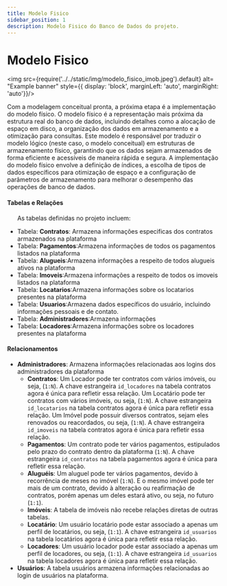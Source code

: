 ```yaml
---
title: Modelo Fisico
sidebar_position: 1
description: Modelo Fisico do Banco de Dados do projeto.
---
```


# Modelo Fisico

<img src={require('../../static/img/modelo_fisico_imob.jpeg').default} alt= "Example banner" style={{ display: 'block', marginLeft: 'auto', marginRight: 'auto'}}/>

Com a modelagem conceitual pronta, a próxima etapa é a implementação do modelo físico. O modelo físico é a representação mais próxima da estrutura real do banco de dados, incluindo detalhes como a alocação de espaço em disco, a organização dos dados em armazenamento e a otimização para consultas. Este modelo é responsável por traduzir o modelo lógico (neste caso, o modelo conceitual) em estruturas de armazenamento físico, garantindo que os dados sejam armazenados de forma eficiente e acessíveis de maneira rápida e segura. A implementação do modelo físico envolve a definição de índices, a escolha de tipos de dados específicos para otimização de espaço e a configuração de parâmetros de armazenamento para melhorar o desempenho das operações de banco de dados.

#### Tabelas e Relações

&nbsp;&nbsp;&nbsp;&nbsp;&nbsp;&nbsp;As tabelas definidas no projeto incluem:

- Tabela: **Contratos**: Armazena informações especificas dos contratos armazenados na plataforma
- Tabela: **Pagamentos**:Armazena informações de todos os pagamentos listados na plataforma
- Tabela: **Alugueis**:Armazena informações a respeito de todos alugueis ativos na plataforma
- Tabela: **Imoveis**:Armazena informações a respeito de todos os imoveis listados na plataforma
- Tabela: **Locatarios**:Armazena informações sobre os locatarios presentes na plataforma
- Tabela: **Usuarios**:Armazena dados específicos do usuário, incluindo informações pessoais e de contato.
- Tabela: **Administradores**:Armazena informações 
- Tabela: **Locadores**:Armazena informações sobre os locadores presentes na plataforma


#### Relacionamentos
- **Administradores**: Armazena informações relacionadas aos logins dos administradores da plataforma
  - **Contratos**: Um Locador pode ter contratos com vários imóveis, ou seja, (`1:N`). A chave estrangeira `id_locadores` na tabela contratos agora é única para refletir essa relação. Um Locatário pode ter contratos com vários imóveis, ou seja, (`1:N`). A chave estrangeira `id_locatarios` na tabela contratos agora é única para refletir essa relação. Um Imóvel pode possuir diversos contratos, sejam eles renovados ou reacordados, ou seja, (`1:N`). A chave estrangeira `id_imoveis` na tabela contratos agora é única para refletir essa relação.
  - **Pagamentos**: Um contrato pode ter vários pagamentos, estipulados pelo prazo do contrato dentro da plataforma (`1:N`). A chave estrangeira `id_contratos` na tabela pagamentos agora é única para refletir essa relação.
  - **Aluguéis**: Um aluguel pode ter vários pagamentos, devido à recorrência de meses no imóvel (`1:N`). E o mesmo imóvel pode ter mais de um contrato, devido à alteração ou reafirmação de contratos, porém apenas um deles estará ativo, ou seja, no futuro (`1:1`).
  - **Imóveis**: A tabela de imóveis não recebe relações diretas de outras tabelas.
  - **Locatário**: Um usuário locatário pode estar associado a apenas um perfil de locatários, ou seja, (`1:1`). A chave estrangeira `id_usuarios` na tabela locatários agora é única para refletir essa relação.
  - **Locadores**: Um usuário locador pode estar associado a apenas um perfil de locadores, ou seja, (`1:1`). A chave estrangeira `id_usuarios` na tabela locadores agora é única para refletir essa relação.
- **Usuários**: A tabela usuários armazena informações relacionadas ao login de usuários na plataforma.
  